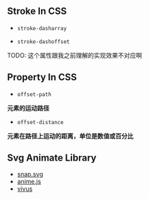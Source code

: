 ## Stroke In CSS

- `stroke-dasharray`

- `stroke-dashoffset`

TODO: 这个属性跟我之前理解的实现效果不对应啊

## Property In CSS

- `offset-path`

**元素的运动路径**

- `offset-distance`

**元素在路径上运动的距离，单位是数值或百分比**

## Svg Animate Library

- [snap.svg](https://github.com/adobe-webplatform/Snap.svg)
- [anime.js](https://github.com/juliangarnier/anime)
- [vivus](https://github.com/maxwellito/vivus)
